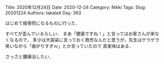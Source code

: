 ﻿Title: 2020年12月24日
Date: 2020-12-24
Category: Nikki
Tags: 
Slug: 20201224
Authors: takala4
Day: 363




はじめて接骨院になるものに行った．



すべてが歪んでいるらしい．
まあ「健康ですね！」と言ってはお客さんが来なくなるので，
多少は大袈裟に言っておく商売なんだと思うが，先生はゲラゲラ笑いながら「曲がりすぎｗ」とか言っていたので
真実味はある．


さっさと腰痛治したい．

